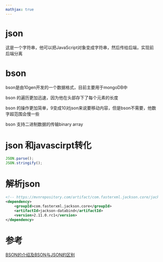 ```yaml
---
mathjax: true
---
```


# json
这是一个字符串，他可以把JavaScript对象变成字符串，然后传给后端，实现前后端分离

# bson
bson是由10gen开发的一个数据格式，目前主要用于mongoDB中

bson 的遍历更加迅速，因为他在头部存下了每个元素的长度

bson 的操作更加简单，9变成10对json来说要移动内容，但是bson不需要，他数字超范围会慢一些

bson 支持二进制数据的传输binary array

# json 和javascirpt转化
```js
JSON.parse();
JSON.stringify();
```

# 解析json
```xml
<!-- https://mvnrepository.com/artifact/com.fasterxml.jackson.core/jackson-databind -->
<dependency>
    <groupId>com.fasterxml.jackson.core</groupId>
    <artifactId>jackson-databind</artifactId>
    <version>2.11.0.rc1</version>
</dependency>

```

# 参考
[BSON的介绍及BSON与JSON的区别](https://blog.csdn.net/m0_38110132/article/details/77716792)